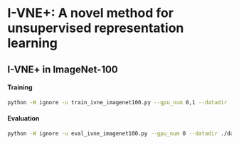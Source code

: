 



# I-VNE+: A novel method for unsupervised representation learning

## I-VNE+ in ImageNet-100


#### Training

```bash
python -W ignore -u train_ivne_imagenet100.py --gpu_num 0,1 --datadir ./data/imagenet --cache_name I_VNE_ImageNet_100
```

#### Evaluation

```bash
python -W ignore -u eval_ivne_imagenet100.py --gpu_num 0 --datadir ./data/imagenet --cache_name I_VNE_ImageNet_100
```





